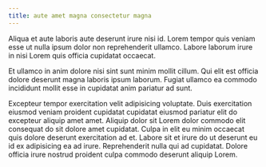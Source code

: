 ```yaml
---
title: aute amet magna consectetur magna
---
```


Aliqua et aute laboris aute deserunt irure nisi id. Lorem tempor quis veniam esse ut nulla ipsum dolor non reprehenderit ullamco. Labore laborum irure in nisi Lorem quis officia cupidatat occaecat.

Et ullamco in anim dolore nisi sint sunt minim mollit cillum. Qui elit est officia dolore deserunt magna laboris ipsum laborum. Fugiat ullamco ea commodo incididunt mollit esse in cupidatat anim pariatur ad sunt.

Excepteur tempor exercitation velit adipisicing voluptate. Duis exercitation eiusmod veniam proident cupidatat cupidatat eiusmod pariatur elit do excepteur aliquip amet amet. Aliquip dolor sit Lorem dolor commodo elit consequat do sit dolore amet cupidatat. Culpa in elit eu minim occaecat quis dolore deserunt exercitation ad et. Labore sit et irure do ut deserunt eu id ex adipisicing ea ad irure. Reprehenderit nulla qui ad cupidatat. Dolore officia irure nostrud proident culpa commodo deserunt aliquip Lorem.